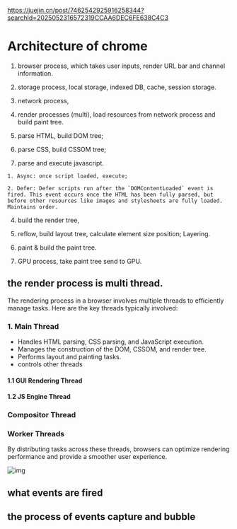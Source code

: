 https://juejin.cn/post/7462542925916258344?searchId=2025052316572319CCAA6DEC6FE638C4C3

# Architecture of chrome

1. browser process, which takes user inputs, render URL bar and channel information.

2. storage process, local storage, indexed DB, cache, session storage.

3. network process, 

4. render processes (multi), load resources from network process and build paint tree.

  1. parse HTML, build DOM tree;

  2. parse CSS, build CSSOM tree;

  3. parse and execute javascript. 
  
    1. Async: once script loaded, execute; 

    2. Defer: Defer scripts run after the `DOMContentLoaded` event is fired. This event occurs once the HTML has been fully parsed, but before other resources like images and stylesheets are fully loaded. Maintains order.

  4. build the render tree,

  5. reflow, build layout tree, calculate element size position; Layering.

  6. paint & build the paint tree.

5. GPU process, take paint tree send to GPU.


## the render process is multi thread.
  The rendering process in a browser involves multiple threads to efficiently manage tasks. Here are the key threads typically involved:
### 1. Main Thread
  - Handles HTML parsing, CSS parsing, and JavaScript execution.
  - Manages the construction of the DOM, CSSOM, and render tree.
  - Performs layout and painting tasks.
  - controls other threads

#### 1.1 GUI Rendering Thread

#### 1.2 JS Engine Thread

### Compositor Thread

### Worker Threads

By distributing tasks across these threads, browsers can optimize rendering performance and provide a smoother user experience.

![img](https://p9-xtjj-sign.byteimg.com/tos-cn-i-73owjymdk6/92e6ab7c559247aeac6934b3eeaf6ce2~tplv-73owjymdk6-jj-mark-v1:0:0:0:0:5o6Y6YeR5oqA5pyv56S-5Yy6IEAgRE9N54K86YeR5pyv5aOr:q75.awebp?rk3s=f64ab15b&x-expires=1748222531&x-signature=iqs74RKR6zrPBRV%2FAqdK6auATNw%3D)


## what events are fired 

## the process of events capture and bubble